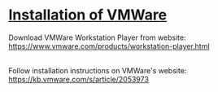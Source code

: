 <h1><u>Installation of VMWare</u></h1>

Download VMWare Workstation Player from website:<br>
https://www.vmware.com/products/workstation-player.html
<br><br>

Follow installation instructions on VMWare's website:<br>
https://kb.vmware.com/s/article/2053973